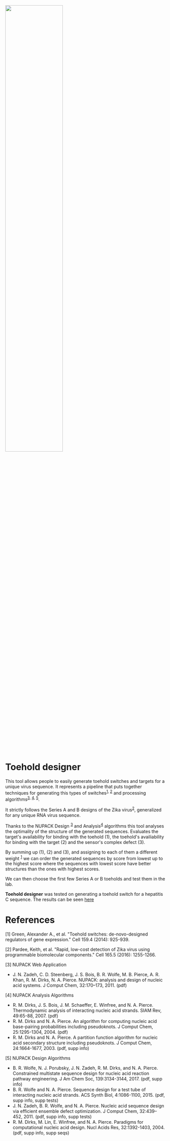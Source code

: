 <img src="http://2017.igem.org/wiki/images/a/ac/T--EPFL--ToeholdDesigner_V2.svg"  style="width:60%"/>

# Toehold designer 

This tool allows people to easily generate toehold switches and targets for a unique virus sequence. It represents a pipeline that puts together techniques for generating this types of switches<sup>[1](#1), [2](#2)</sup> and processing algorithms<sup>[3](#3), [4](#4), [5](#5)</sup>. 

It strictly follows the Series A and B designs of the Zika virus<sup>[2](#2)</sup>, generalized for any unique RNA virus sequence. 

Thanks to the NUPACK Design <sup>[3](#3)</sup> and Analysis<sup>[4](#4)</sup> algorithms this tool analyses the  optimality of the structure of the generated sequences. Evaluates the target's availability for binding with the toehold (1), the toehold's availiability for binding with the target (2) and the sensor's complex defect (3). 

By summing up (1), (2) and (3), and assigning to each of them a different weight <sup>[1](#1)</sup> we can order the generated sequences by score from lowest up to the highest score where the sequences with lowest score have better structures than the ones with highest scores. 

We can then choose the first few Series A or B toeholds and test them in the lab. 

<b>Toehold designer</b> was tested on generating a toehold switch for a hepatitis C sequence. The results can be seen [here](http://2017.igem.org/Team:EPFL/Results/Toehold#software)


# References 

<a name="1">[1] Green, Alexander A., et al. "Toehold switches: de-novo-designed regulators of gene expression." Cell 159.4 (2014): 925-939.</a>

<a name="2">[2] Pardee, Keith, et al. "Rapid, low-cost detection of Zika virus using programmable biomolecular components." Cell 165.5 (2016): 1255-1266.</a>

<a name="3">[3] NUPACK Web Application </a>
* J. N. Zadeh, C. D. Steenberg, J. S. Bois, B. R. Wolfe, M. B. Pierce, A. R. Khan, R. M. Dirks, N. A. Pierce. NUPACK: analysis and design of nucleic acid systems. J Comput Chem, 32:170–173, 2011. (pdf)

<a name="4">[4] NUPACK Analysis Algorithms </a>
* R. M. Dirks, J. S. Bois, J. M. Schaeffer, E. Winfree, and N. A. Pierce. Thermodynamic analysis of interacting nucleic acid strands. SIAM Rev, 49:65-88, 2007. (pdf)
* R. M. Dirks and N. A. Pierce. An algorithm for computing nucleic acid base-pairing probabilities including pseudoknots. J Comput Chem, 25:1295-1304, 2004. (pdf)
* R. M. Dirks and N. A. Pierce. A partition function algorithm for nucleic acid secondary structure including pseudoknots. J Comput Chem, 24:1664-1677, 2003. (pdf, supp info)

<a name="5">[5] NUPACK Design Algorithms</a>

* B. R. Wolfe, N. J. Porubsky, J. N. Zadeh, R. M. Dirks, and N. A. Pierce. Constrained multistate sequence design for nucleic acid reaction pathway engineering. J Am Chem Soc, 139:3134-3144, 2017. (pdf, supp info)
* B. R. Wolfe and N. A. Pierce. Sequence design for a test tube of interacting nucleic acid strands. ACS Synth Biol, 4:1086-1100, 2015. (pdf, supp info, supp tests)
* J. N. Zadeh, B. R. Wolfe, and N. A. Pierce. Nucleic acid sequence design via efficient ensemble defect optimization. J Comput Chem, 32:439–452, 2011. (pdf, supp info, supp tests)
* R. M. Dirks, M. Lin, E. Winfree, and N. A. Pierce. Paradigms for computational nucleic acid design. Nucl Acids Res, 32:1392-1403, 2004. (pdf, supp info, supp seqs)

